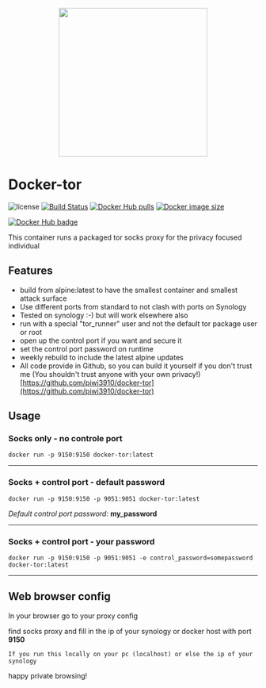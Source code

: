 <p align="center">
  <img width="300px" src="https://upload.wikimedia.org/wikipedia/commons/8/8f/Tor_project_logo_hq.png">
</p>

# Docker-tor
![license](https://img.shields.io/badge/license-GPLv3.0-brightgreen.svg?style=flat)
[![Build Status](https://img.shields.io/travis/com/piwi3910/docker-tor/master)](https://travis-ci.com/piwi3910/docker-tor)
[![Docker Hub pulls](https://img.shields.io/docker/pulls/piwi3910/tor.svg)](https://hub.docker.com/r/piwi3910/tor/)
[![Docker image size](https://img.shields.io/docker/image-size/piwi3910/tor/latest)](https://hub.docker.com/r/piwi3910/tor/tags)

[![Docker Hub badge](http://dockeri.co/image/piwi3910/tor)](https://hub.docker.com/r/piwi3910/tor/)

This container runs a packaged tor socks proxy for the privacy focused individual

## Features

* build from alpine:latest to have the smallest container and smallest attack surface
* Use different ports from standard to not clash with ports on Synology
* Tested on synology :-) but will work elsewhere also
* run with a special "tor_runner" user and not the default tor package user or root
* open up the control port if you want and secure it
* set the control port password on runtime
* weekly rebuild to include the latest alpine updates
* All code provide in Github, so you can build it yourself if you don't trust me (You shouldn't trust anyone with your own privacy!) [https://github.com/piwi3910/docker-tor](https://github.com/piwi3910/docker-tor)

## Usage

### Socks only - **no** controle port
```
docker run -p 9150:9150 docker-tor:latest
```

---
### Socks + control port - **default** password
```
docker run -p 9150:9150 -p 9051:9051 docker-tor:latest
```
*Default control port password:* **my_password**

---
### Socks + control port - **your** password
```
docker run -p 9150:9150 -p 9051:9051 -e control_password=somepassword docker-tor:latest
```

---
## Web browser config
In your browser go to your proxy config

find socks proxy and fill in the ip of your synology or docker host with port **9150**

`If you run this locally on your pc (localhost) or else the ip of your synology`


happy private browsing!